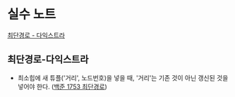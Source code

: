 # 실수 노트
[최단경로 - 다익스트라](##최단경로-다익스트라)

## 최단경로-다익스트라  
- 최소힙에 새 튜플('거리', 노드번호)을 넣을 때, '거리'는 기존 것이 아닌 갱신된 것을 넣어야 한다. ([백준 1753 최단경로](./Baekjoon/ShortestPath/dijkstra_1753_%EC%B5%9C%EB%8B%A8%EA%B2%BD%EB%A1%9C.py))